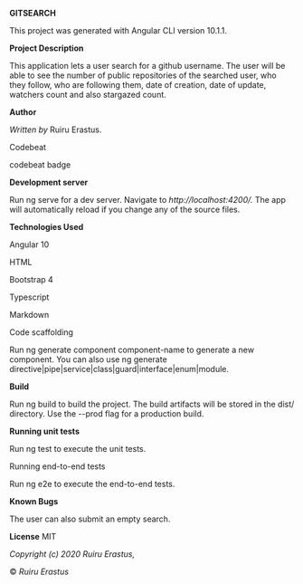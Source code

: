 **GITSEARCH**

This project was generated with Angular CLI version 10.1.1.

**Project Description**

This application lets a user search for a github username. The user will be able to see the number of public repositories of the searched user, who they follow, who are following them, date of creation, date of update, watchers count and also stargazed count.

**Author**

*Written by* Ruiru Erastus.

Codebeat

codebeat badge

**Development server**

Run ng serve for a dev server. Navigate to *http://localhost:4200/.* The app will automatically reload if you change any of the source files.

**Technologies Used**

Angular 10

HTML

Bootstrap 4

Typescript

Markdown

Code scaffolding

Run ng generate component component-name to generate a new component. You can also use ng generate directive|pipe|service|class|guard|interface|enum|module.

**Build**

Run ng build to build the project. The build artifacts will be stored in the dist/ directory. Use the --prod flag for a production build.

**Running unit tests**

Run ng test to execute the unit tests.

Running end-to-end tests

Run ng e2e to execute the end-to-end tests.

**Known Bugs**


The user can also submit an empty search.

**License**
MIT

*Copyright (c) 2020 Ruiru Erastus,*

© *Ruiru Erastus*